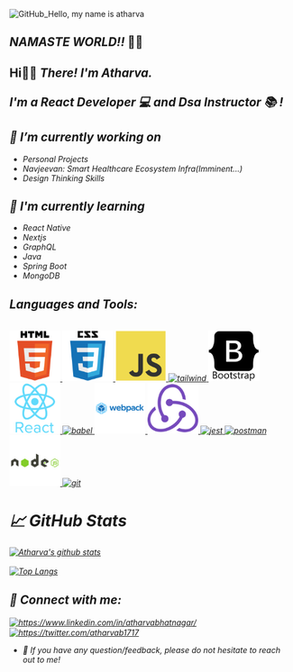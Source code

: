 ![GitHub_Hello, my name is atharva](https://user-images.githubusercontent.com/99113156/233770432-10551b00-c47e-4020-9a1c-97c0a1915d12.png)
<h2> <i><em>NAMASTE WORLD!!</em></i> 🚀🚀 </h2>
<h2>Hi👋🏻 <i>There! I'm Atharva.<i/> <br><br>
 I'm a React Developer 💻 and  Dsa Instructor 📚 !</h2>
            <h2>🔭 I’m currently working on </h2>
           <ul>
    <li>Personal Projects</li>
    <li>Navjeevan: Smart Healthcare Ecosystem Infra(Imminent...)</li>
    <li>Design Thinking Skills</li>
</ul>

<h2>🌱 I'm currently learning</h2>
<ul>
    <li>React Native</li>
     <li>Nextjs</li>
    <li>GraphQL</li>
    <li>Java</li>
    <li>Spring Boot</li>
    <li>MongoDB</li>
   
</ul>

<h2 align="left"><i><b>Languages and Tools:</b></i></h2><br>
        <a href="https://www.w3.org/html/" target="_blank" rel="noreferrer"> <img
            src="https://raw.githubusercontent.com/devicons/devicon/master/icons/html5/html5-original-wordmark.svg"
            alt="html5" width="90" height="90" /> </a> 
   <a href="https://www.w3schools.com/cpp/" target="_blank"
        rel="noreferrer"> 
              <img src="https://raw.githubusercontent.com/devicons/devicon/master/icons/css3/css3-original-wordmark.svg"
            alt="css3" width="90" height="90" /> </a> 
             <a href="https://developer.mozilla.org/en-US/docs/Web/JavaScript"
        target="_blank" rel="noreferrer"> <img
            src="https://raw.githubusercontent.com/devicons/devicon/master/icons/javascript/javascript-original.svg"
            alt="javascript" width="90" height="90" /> </a> 
            <a href="https://tailwindcss.com/" target="_blank" rel="noreferrer"> <img
            src="https://www.vectorlogo.zone/logos/tailwindcss/tailwindcss-icon.svg" alt="tailwind" width="90"
            height="90" /> </a>
 <a href="https://getbootstrap.com" target="_blank" rel="noreferrer"> <img
            src="https://raw.githubusercontent.com/devicons/devicon/master/icons/bootstrap/bootstrap-plain-wordmark.svg"
            alt="bootstrap" width="90" height="90" /> </a> 
            <a href="https://reactjs.org/" target="_blank" rel="noreferrer"> <img
            src="https://raw.githubusercontent.com/devicons/devicon/master/icons/react/react-original-wordmark.svg"
            alt="react" width="90" height="90" /> </a> 
            <a href="https://babeljs.io/" target="_blank" rel="noreferrer"> <img
            src="https://www.vectorlogo.zone/logos/babeljs/babeljs-icon.svg" alt="babel" width="90" height="90" /> </a>
             <a href="https://webpack.js.org" target="_blank" rel="noreferrer"> <img
            src="https://raw.githubusercontent.com/devicons/devicon/d00d0969292a6569d45b06d3f350f463a0107b0d/icons/webpack/webpack-original-wordmark.svg"
            alt="webpack" width="90" height="90" /> 
        </a>
            <a href="https://redux.js.org" target="_blank" rel="noreferrer"> <img
            src="https://raw.githubusercontent.com/devicons/devicon/master/icons/redux/redux-original.svg" alt="redux"
            width="90" height="90" /> </a> 
             <a href="https://jestjs.io" target="_blank"
        rel="noreferrer"> <img src="https://www.vectorlogo.zone/logos/jestjsio/jestjsio-icon.svg" alt="jest" width="90"
            height="90" /> </a> 
             <a href="https://postman.com" target="_blank" rel="noreferrer">
        <img src="https://www.vectorlogo.zone/logos/getpostman/getpostman-icon.svg" alt="postman" width="90"
            height="90" /> </a> 
            <a href="https://nodejs.org" target="_blank" rel="noreferrer"> <img
            src="https://raw.githubusercontent.com/devicons/devicon/master/icons/nodejs/nodejs-original-wordmark.svg"
            alt="nodejs" width="90" height="90" /> </a>
            <a href="https://git-scm.com/" target="_blank" rel="noreferrer">
        <img src="https://www.vectorlogo.zone/logos/git-scm/git-scm-icon.svg" alt="git" width="90" height="90" /> </a>
  
  </p>
</div>
<h1>📈 GitHub Stats </h1>

[![Atharva's github stats](https://github-readme-stats.vercel.app/api?username=Zenith-17&count_private=true&show_icons=true&theme=radical&hide_rank=false)](https://github.com/AtharvaBhatnagar/github-readme-stats)
<br><br>
[![Top Langs](https://github-readme-stats.vercel.app/api/top-langs/?username=Zenith-17&theme=radical)](https://github.com/AtharvaBhatnagar/github-readme-stats)

<h2 align="left">🤝 Connect with me:</h2>
<p align="left">
<a href="https://linkedin.com/in/https://www.linkedin.com/in/atharvabhatnagar/" target="blank"><img align="center" src="https://raw.githubusercontent.com/rahuldkjain/github-profile-readme-generator/master/src/images/icons/Social/linked-in-alt.svg" alt="https://www.linkedin.com/in/atharvabhatnagar/" height="30" width="40" /></a> &nbsp&nbsp
 <a href="https://twitter.com/https://twitter.com/atharvab1717" target="blank"><img align="center" src="https://raw.githubusercontent.com/rahuldkjain/github-profile-readme-generator/master/src/images/icons/Social/twitter.svg" alt="https://twitter.com/atharvab1717" height="30" width="40" /></a>
</p>
<ul><li>💬 If you have any question/feedback, please do not hesitate to reach out to me!</li></ul>
